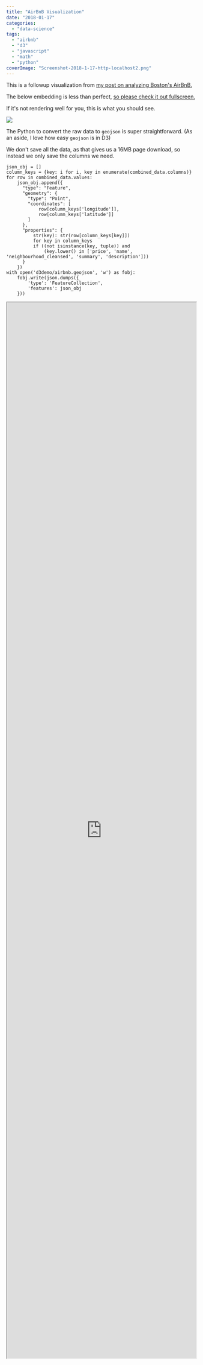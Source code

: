 ```yaml
---
title: "AirBnB Visualization"
date: "2018-01-17"
categories: 
  - "data-science"
tags: 
  - "airbnb"
  - "d3"
  - "javascript"
  - "math"
  - "python"
coverImage: "Screenshot-2018-1-17-http-localhost2.png"
---
```


This is a followup visualization from [my post on analyzing Boston's AirBnB.](https://dataleek.io/index.php/2017/10/17/evolve-project-interview/)

The below embedding is less than perfect, [so please check it out fullscreen.](https://dataleek.io/presentations/airbnb/index.html)

If it's not rendering well for you, this is what you should see.

![](images/Screenshot-2018-1-17-http-localhost1.png)

The Python to convert the raw data to `geojson` is super straightforward. (As an aside, I love how easy `geojson` is in D3)

We don't save all the data, as that gives us a 16MB page download, so instead we only save the columns we need.

```
json_obj = []
column_keys = {key: i for i, key in enumerate(combined_data.columns)}
for row in combined_data.values:
    json_obj.append({
      "type": "Feature",
      "geometry": {
        "type": "Point",
        "coordinates": [
            row[column_keys['longitude']],
            row[column_keys['latitude']]
        ]
      },
      "properties": {
          str(key): str(row[column_keys[key]])
          for key in column_keys
          if ((not isinstance(key, tuple)) and
              (key.lower() in ['price', 'name', 'neighbourhood_cleansed', 'summary', 'description']))
      }
    })
with open('d3demo/airbnb.geojson', 'w') as fobj:
    fobj.write(json.dumps({
        'type': 'FeatureCollection',
        'features': json_obj
    }))
```

<iframe src="https://dataleek.io/presentations/airbnb/index.html" style="
width: 100%;
height: 200em;
overflow: hidden;"></iframe>
